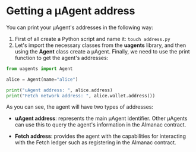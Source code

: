# Getting a μAgent address

You can print your μAgent's addresses in the following way:

1. First of all create a Python script and name it: `touch address.py`
2. Let's import the necessary classes from the **uagents** library, and then using the **Agent** class create a μAgent. Finally, we need to use the print function to get the agent's addresses:

```py copy filename="addresses.py"
from uagents import Agent

alice = Agent(name="alice")

print("uAgent address: ", alice.address)
print("Fetch network address: ", alice.wallet.address())
```

As you can see, the agent will have two types of addresses:

- **uAgent address**: represents the main μAgent identifier. Other μAgents can use this to query the agent's information in the Almanac contract.

- **Fetch address**: provides the agent with the capabilities for interacting with the Fetch ledger such as registering in the Almanac contract.
